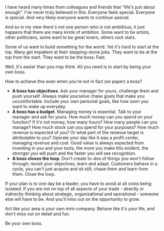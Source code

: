 I have heard many times from colleagues and friends that "life's just about enough". I've never truly believed in this. Everyone feels special. Everyone is special. And very likely everyone wants to continue special.

And so in my view there's not one person who is not ambitious, it just happens that there are many kinds of ambition. Some want to be artists, other politicians, some want to be great lovers, others rock stars.

Some of us want to build something for the world. Yet it's hard to start at the top. Many get impatient at their stepping-stone jobs. They want to be at the top from the start. They want to be the boss. Fast.

Well, it's easier than you may think. All you need is to start by being your own boss.

How to achieve this even when you're not in fact (on paper) a boss?

* **A boss has objectives**. Ask your manager for yours, challenge them and push yourself. Always make yourselve chase goals that make you uncomfortable. Include your own personal goals, like how soon you want to wake up everyday.
* **A boss has a budget**. Managing money is essential. Talk to your manager and ask for yours. How much money can you spend on your function? If it's not money, how many hours? How many people can you manage? How much stock can you spend for your purposes? How much revenue is expected of you? Or what part of the revenue target is attributable to you? Operate your day like it was a profit center, managing revenue and cost. Good value is always expected from investing in you and your tools, the more you make this evident, the stronger you will push and the faster you will see recognition.
* **A boss closes the loop**. Don't create to-dos of things you won't follow through; revisit your objectives, learn and adapt. Customers behave in a cycle, you can't just acquire and sit still; chase them and learn from them. Close the loop.

If your plan is to one day be a leader, you have to avoid at all costs being isolated. If you are not on top of all aspects of your trade - directly or indirectly thinking about strategic, organizational and operational - someone else will have to be. And you'll miss out on the opportunity to grow.

Act like your area is your own mini-company. Behave like it's your life, and don't miss out on detail and fun.

Be your own boss.